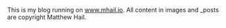 This is my blog running on www.mhail.io. All content in images and _posts are copyright Matthew Hail.
